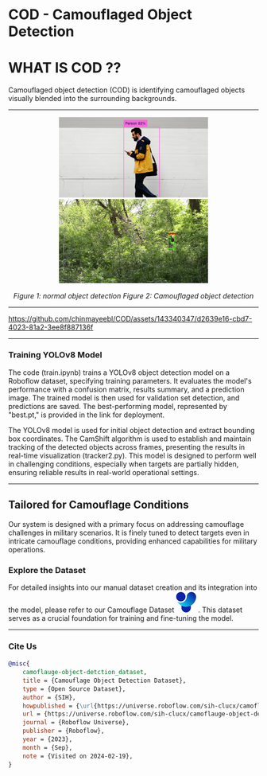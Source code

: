 # **COD - Camouflaged Object Detection**

# WHAT IS COD ?? 

Camouflaged object detection (COD) is identifying camouflaged objects visually blended into the surrounding backgrounds.

---

<p align="center">
  <img src="normal_human_detection1.png" alt="Image 1" width="300"/>
  <img src="frame_14000.png" alt="Image 2" width="300"/>
</p>

<p align="center">
  <em>Figure 1: normal object detection     </em>
  <em>Figure 2: Camouflaged object detection</em>
</p>

---

https://github.com/chinmayeebl/COD/assets/143340347/d2639e16-cbd7-4023-81a2-3ee8f887136f

---

### **Training YOLOv8 Model**

The code (train.ipynb) trains a YOLOv8 object detection model on a Roboflow dataset, specifying training parameters. It evaluates the model's performance with a confusion matrix, results summary, and a prediction image. The trained model is then used for validation set detection, and predictions are saved. The best-performing model, represented by "best.pt," is provided in the link for deployment.

The YOLOv8 model is used for initial object detection and extract bounding box coordinates. The CamShift algorithm is used to establish and maintain tracking of the detected objects across frames, presenting the results in real-time visualization (tracker2.py).  This model is designed to perform well in challenging conditions, especially when targets are partially hidden, ensuring reliable results in real-world operational settings.

---

## **Tailored for Camouflage Conditions**
Our system is designed with a primary focus on addressing camouflage challenges in military scenarios. It is finely tuned to detect targets even in intricate camouflage conditions, providing enhanced capabilities for military operations.

### **Explore the Dataset**
For detailed insights into our manual dataset creation and its integration into the model, please refer to our Camouflage Dataset [![YOLO](yolo.jpg)](https://universe.roboflow.com/sih-clucx/camoflauge-object-detction) . This dataset serves as a crucial foundation for training and fine-tuning the model.

---

### **Cite Us**

```bibtex
@misc{
    camoflauge-object-detction_dataset,
    title = {Camouflage Object Detection Dataset},
    type = {Open Source Dataset},
    author = {SIH},
    howpublished = {\url{https://universe.roboflow.com/sih-clucx/camoflauge-object-detction}},
    url = {https://universe.roboflow.com/sih-clucx/camoflauge-object-detction},
    journal = {Roboflow Universe},
    publisher = {Roboflow},
    year = {2023},
    month = {Sep},
    note = {Visited on 2024-02-19},
}
